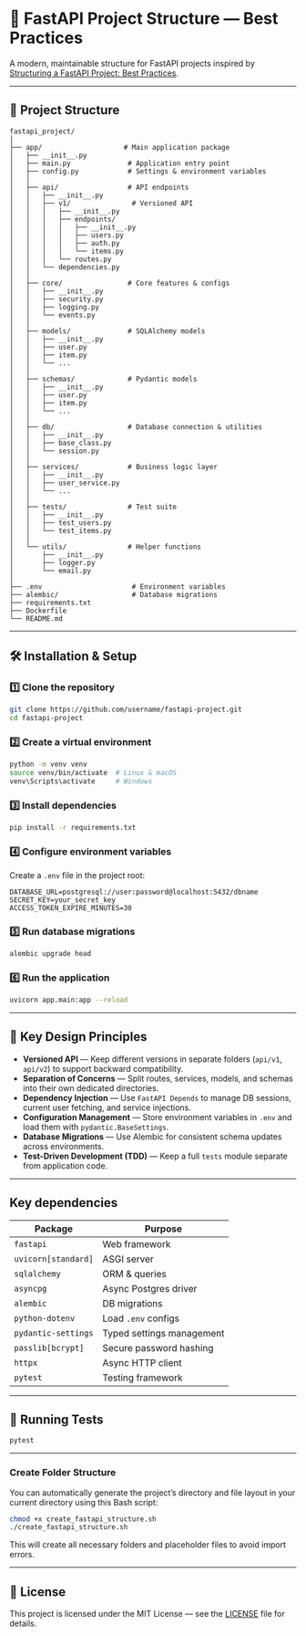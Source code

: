 # 🚀 FastAPI Project Structure — Best Practices

A modern, maintainable structure for FastAPI projects inspired by [Structuring a FastAPI Project: Best Practices](https://dev.to/mohammad222pr/structuring-a-fastapi-project-best-practices-53l6).

---

## 📂 Project Structure

```
fastapi_project/
│
├── app/                    # Main application package
│   ├── __init__.py
│   ├── main.py              # Application entry point
│   ├── config.py            # Settings & environment variables
│   │
│   ├── api/                 # API endpoints
│   │   ├── __init__.py
│   │   ├── v1/               # Versioned API
│   │   │   ├── __init__.py
│   │   │   ├── endpoints/
│   │   │   │   ├── __init__.py
│   │   │   │   ├── users.py
│   │   │   │   ├── auth.py
│   │   │   │   └── items.py
│   │   │   └── routes.py
│   │   └── dependencies.py
│   │
│   ├── core/                # Core features & configs
│   │   ├── __init__.py
│   │   ├── security.py
│   │   ├── logging.py
│   │   └── events.py
│   │
│   ├── models/              # SQLAlchemy models
│   │   ├── __init__.py
│   │   ├── user.py
│   │   ├── item.py
│   │   └── ...
│   │
│   ├── schemas/             # Pydantic models
│   │   ├── __init__.py
│   │   ├── user.py
│   │   ├── item.py
│   │   └── ...
│   │
│   ├── db/                  # Database connection & utilities
│   │   ├── __init__.py
│   │   ├── base_class.py
│   │   └── session.py
│   │
│   ├── services/            # Business logic layer
│   │   ├── __init__.py
│   │   ├── user_service.py
│   │   └── ...
│   │
│   ├── tests/               # Test suite
│   │   ├── __init__.py
│   │   ├── test_users.py
│   │   └── test_items.py
│   │
│   └── utils/               # Helper functions
│       ├── __init__.py
│       ├── logger.py
│       └── email.py
│
├── .env                      # Environment variables
├── alembic/                  # Database migrations
├── requirements.txt
├── Dockerfile
└── README.md
```

---

## 🛠 Installation & Setup

### 1️⃣ Clone the repository

```bash
git clone https://github.com/username/fastapi-project.git
cd fastapi-project
```

### 2️⃣ Create a virtual environment

```bash
python -m venv venv
source venv/bin/activate  # Linux & macOS
venv\Scripts\activate     # Windows
```

### 3️⃣ Install dependencies

```bash
pip install -r requirements.txt
```

### 4️⃣ Configure environment variables

Create a `.env` file in the project root:

```env
DATABASE_URL=postgresql://user:password@localhost:5432/dbname
SECRET_KEY=your_secret_key
ACCESS_TOKEN_EXPIRE_MINUTES=30
```

### 5️⃣ Run database migrations

```bash
alembic upgrade head
```

### 6️⃣ Run the application

```bash
uvicorn app.main:app --reload
```

---

## 🧩 Key Design Principles

- **Versioned API** — Keep different versions in separate folders (`api/v1`, `api/v2`) to support backward compatibility.
- **Separation of Concerns** — Split routes, services, models, and schemas into their own dedicated directories.
- **Dependency Injection** — Use `FastAPI Depends` to manage DB sessions, current user fetching, and service injections.
- **Configuration Management** — Store environment variables in `.env` and load them with `pydantic.BaseSettings`.
- **Database Migrations** — Use Alembic for consistent schema updates across environments.
- **Test-Driven Development (TDD)** — Keep a full `tests` module separate from application code.

---

## Key dependencies

| Package             | Purpose                   |
| ------------------- | ------------------------- |
| `fastapi`           | Web framework             |
| `uvicorn[standard]` | ASGI server               |
| `sqlalchemy`        | ORM & queries             |
| `asyncpg`           | Async Postgres driver     |
| `alembic`           | DB migrations             |
| `python-dotenv`     | Load `.env` configs       |
| `pydantic-settings` | Typed settings management |
| `passlib[bcrypt]`   | Secure password hashing   |
| `httpx`             | Async HTTP client         |
| `pytest`            | Testing framework         |

---

## 🧪 Running Tests

```bash
pytest
```

---

### Create Folder Structure

You can automatically generate the project’s directory and file layout in your current directory using this Bash script:

```bash
chmod +x create_fastapi_structure.sh
./create_fastapi_structure.sh
```

This will create all necessary folders and placeholder files to avoid import errors.

---

## 📜 License

This project is licensed under the MIT License — see the [LICENSE](LICENSE) file for details.
